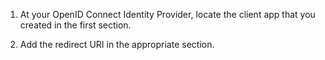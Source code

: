 1. At your OpenID Connect Identity Provider, locate the client app that you created in the <GuideLink link="../create-an-app-at-idp">first section</GuideLink>.

2. Add the redirect URI in the appropriate section.